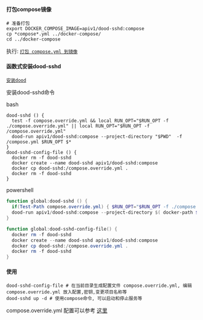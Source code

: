 #### 打包compose镜像

```shell
# 准备打包
export DOCKER_COMPOSE_IMAGE=apiv1/dood-sshd:compose
cp *compose*.yml ../docker-compose/
cd ../docker-compose
```

执行: [`打包 compose.yml 到镜像`](../docker-compose/README.md#打包配置到镜像-示例)

#### 函数式安装dood-sshd

[`安装dood`](../docker/README.md#dood)

安装dood-sshd命令

bash

```shell
dood-sshd () {
  test -f compose.override.yml && local RUN_OPT="$RUN_OPT -f ./compose.override.yml" || local RUN_OPT="$RUN_OPT -f /compose.override.yml"
  dood-run apiv1/dood-sshd:compose --project-directory "$PWD"  -f /compose.yml $RUN_OPT $*
}
dood-sshd-config-file () {
  docker rm -f dood-sshd
  docker create --name dood-sshd apiv1/dood-sshd:compose
  docker cp dood-sshd:/compose.override.yml .
  docker rm -f dood-sshd
}
```

powershell

```powershell
function global:dood-sshd () {
  if(Test-Path compose.override.yml) { $RUN_OPT="$RUN_OPT -f ./compose.override.yml" } else { $RUN_OPT="$RUN_OPT -f /compose.override.yml" }
  dood-run apiv1/dood-sshd:compose --project-directory $( docker-path $PWD.Path ) -f /compose.yml $RUN_OPT $($args -join ' ')
}

function global:dood-sshd-config-file() {
  docker rm -f dood-sshd
  docker create --name dood-sshd apiv1/dood-sshd:compose
  docker cp dood-sshd:/compose.override.yml .
  docker rm -f dood-sshd
}
```

#### 使用
```shell
dood-sshd-config-file # 在当前目录生成配置文件 compose.override.yml, 编辑 compose.override.yml 放入配置,密钥,变更项目名称等
dood-sshd up -d # 使用compose命令, 可以启动和停止服务等
```
compose.override.yml 配置可以参考 [这里](./compose.override.yml)